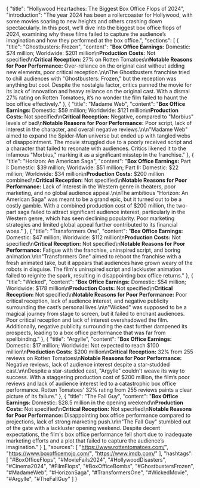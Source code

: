 {
"title": "Hollywood Heartaches: The Biggest Box Office Flops of 2024",
"introduction": "The year 2024 has been a rollercoaster for Hollywood, with some movies soaring to new heights and others crashing down spectacularly. In this post, we’ll dive into the biggest box office flops of 2024, examining why these films failed to capture the audience’s imagination and how they performed at the box office.",
"sections": [
{
"title": "Ghostbusters: Frozen",
"content": "**Box Office Earnings:** Domestic: $74 million; Worldwide: $201 million\n**Production Costs:** Not specified\n**Critical Reception:** 27% on Rotten Tomatoes\n**Notable Reasons for Poor Performance:** Over-reliance on the original cast without adding new elements, poor critical reception.\n\nThe Ghostbusters franchise tried to chill audiences with \"Ghostbusters: Frozen,\" but the reception was anything but cool. Despite the nostalgia factor, critics panned the movie for its lack of innovation and heavy reliance on the original cast. With a dismal 27% rating on Rotten Tomatoes, it’s no wonder the film failed to haunt the box office effectively."
},
{
"title": "Madame Web",
"content": "**Box Office Earnings:** Domestic: $59 million; Worldwide: $121 million\n**Production Costs:** Not specified\n**Critical Reception:** Negative, compared to \"Morbius\" levels of bad\n**Notable Reasons for Poor Performance:** Poor script, lack of interest in the character, and overall negative reviews.\n\n\"Madame Web\" aimed to expand the Spider-Man universe but ended up with tangled webs of disappointment. The movie struggled due to a poorly received script and a character that failed to resonate with audiences. Critics likened it to the infamous \"Morbius,\" marking it as a significant misstep in the franchise."
},
{
"title": "Horizon: An American Saga",
"content": "**Box Office Earnings:** Part I: Domestic: $39 million; Worldwide: $51 million; Part II: Domestic: $22 million; Worldwide: $34 million\n**Production Costs:** $200 million combined\n**Critical Reception:** Not specified\n**Notable Reasons for Poor Performance:** Lack of interest in the Western genre in theaters, poor marketing, and no global audience appeal.\n\nThe ambitious \"Horizon: An American Saga\" was meant to be a grand epic, but it turned out to be a costly gamble. With a combined production cost of $200 million, the two-part saga failed to attract significant audience interest, particularly in the Western genre, which has seen declining popularity. Poor marketing strategies and limited global appeal further contributed to its financial woes."
},
{
"title": "Transformers One",
"content": "**Box Office Earnings:** Domestic: $47 million; Worldwide: $112 million\n**Production Costs:** Not specified\n**Critical Reception:** Not specified\n**Notable Reasons for Poor Performance:** Fatigue with the franchise, uninspired script, and boring animation.\n\n\"Transformers One\" aimed to reboot the franchise with a fresh animated take, but it appears that audiences have grown weary of the robots in disguise. The film's uninspired script and lackluster animation failed to reignite the spark, resulting in disappointing box office returns."
},
{
"title": "Wicked",
"content": "**Box Office Earnings:** Domestic: $54 million; Worldwide: $178 million\n**Production Costs:** Not specified\n**Critical Reception:** Not specified\n**Notable Reasons for Poor Performance:** Poor critical reception, lack of audience interest, and negative publicity surrounding the cast’s personal lives.\n\n\"Wicked\" was supposed to be a magical journey from stage to screen, but it failed to enchant audiences. Poor critical reception and lack of interest overshadowed the film. Additionally, negative publicity surrounding the cast further dampened its prospects, leading to a box office performance that was far from spellbinding."
},
{
"title": "Argylle",
"content": "**Box Office Earnings:** Domestic: $17 million; Worldwide: Not expected to reach $100 million\n**Production Costs:** $200 million\n**Critical Reception:** 32% from 255 reviews on Rotten Tomatoes\n**Notable Reasons for Poor Performance:** Negative reviews, lack of audience interest despite a star-studded cast.\n\nDespite a star-studded cast, \"Argylle\" couldn't weave its way to success. With a staggering production cost of $200 million, the film’s poor reviews and lack of audience interest led to a catastrophic box office performance. Rotten Tomatoes' 32% rating from 255 reviews paints a clear picture of its failure."
},
{
"title": "The Fall Guy",
"content": "**Box Office Earnings:** Domestic: $28.5 million in the opening weekend\n**Production Costs:** Not specified\n**Critical Reception:** Not specified\n**Notable Reasons for Poor Performance:** Disappointing box office performance compared to projections, lack of strong marketing push.\n\n\"The Fall Guy\" stumbled out of the gate with a lackluster opening weekend. Despite decent expectations, the film's box office performance fell short due to inadequate marketing efforts and a plot that failed to capture the audience’s imagination."
}
],
"sources": [
"https://www.rottentomatoes.com/",
"https://www.boxofficemojo.com/",
"https://www.imdb.com/"
],
"hashtags": [
"#BoxOfficeFlops",
"#MovieFails2024",
"#HollywoodDisasters",
"#Cinema2024",
"#FilmFlops",
"#BoxOfficeBombs",
"#GhostbustersFrozen",
"#MadameWeb",
"#HorizonSaga",
"#TransformersOne",
"#WickedMovie",
"#Argylle",
"#TheFallGuy"
]
}
